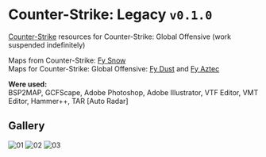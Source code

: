 # Counter-Strike: Legacy `v0.1.0`
[Counter-Strike](https://store.steampowered.com/app/10/CounterStrike) resources for Counter-Strike: Global Offensive (work suspended indefinitely)

Maps from Counter-Strike: [Fy Snow](https://steamcommunity.com/sharedfiles/filedetails/?id=2785423894)
<br>Maps for Counter-Strike: Global Offensive: [Fy Dust](https://steamcommunity.com/sharedfiles/filedetails/?id=2785424490) and [Fy Aztec](https://steamcommunity.com/sharedfiles/filedetails/?id=2785424875)

**Were used:**<br>
BSP2MAP, GCFScape, Adobe Photoshop, Adobe Illustrator, VTF Editor, VMT Editor, Hammer++, TAR [Auto Radar]

## Gallery
![01](https://user-images.githubusercontent.com/90133781/159624360-7750fd6d-6843-4986-87d0-209a4087dd1f.png)
![02](https://user-images.githubusercontent.com/90133781/159624394-9b429fd5-7625-4ff8-b055-a0077ce8081a.png)
![03](https://user-images.githubusercontent.com/90133781/159624401-7d1d01cc-45a4-48c3-a2f5-d26edba0ea30.png)
